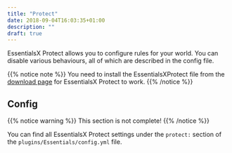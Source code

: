 ```yaml
---
title: "Protect"
date: 2018-09-04T16:03:35+01:00
description: ""
draft: true
---
```


EssentialsX Protect allows you to configure rules for your world. You can disable various behaviours, all of which are described in the config file.

{{% notice note %}}
You need to install the EssentialsXProtect file from the [download page](https://ci.ender.zone/job/EssentialsX) for EssentialsX Protect to work.
{{% /notice %}}

## Config

{{% notice warning %}}
This section is not complete!
{{% /notice %}}

You can find all EssentialsX Protect settings under the `protect:` section of the `plugins/Essentials/config.yml` file.
